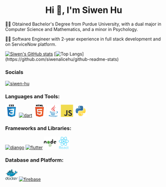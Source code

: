<h1 align="center">Hi 👋, I'm Siwen Hu</h1>

👩‍🎓 Obtained Bachelor's Degree from Purdue University, with a dual major in Computer Science and Mathematics, and a minor in Psychology.

👩‍💻 Software Engineer with 2-year experience in full stack development and on ServiceNow platform.

<!-- Github status from https://github.com/anuraghazra/github-readme-stats -->
<!-- [![Siwen's GitHub stats](https://github-readme-stats.vercel.app/api?username=siwenalicehu&show_icons=true&theme=merko&show=commits,prs_merged,prs_merged_percentage&hide=contribs)](https://github.com/anuraghazra/github-readme-stats) -->
[![Siwen's GitHub stats](https://github-readme-stats-tawny-beta-11.vercel.app/api?username=siwenalicehu&show_icons=true&theme=merko)](https://github.com/siwenalicehu/github-readme-stats)
[![Top Langs]([https://github-readme-stats.vercel.app/api/top-langs/?username=YOUR-USER-NAME](https://github-readme-stats-tawny-beta-11.vercel.app/api?username=siwenalicehu))](https://github.com/siwenalicehu/github-readme-stats)

<h3 align="left">Socials</h3>
<p align="left">
<a href="https://linkedin.com/in/siwen-hu" target="blank"><img align="center" src="https://raw.githubusercontent.com/rahuldkjain/github-profile-readme-generator/master/src/images/icons/Social/linked-in-alt.svg" alt="siwen-hu" height="30" width="40" /></a>
<!-- <a href="https://www.leetcode.com/siwenhu" target="blank"><img align="center" src="https://raw.githubusercontent.com/rahuldkjain/github-profile-readme-generator/master/src/images/icons/Social/leet-code.svg" alt="siwenhu" height="30" width="40" /></a> -->
</p>

<h3 align="left">Languages and Tools:</h3>
<p align="left"> 
  <a href="https://linkedin.com/in/siwen-hu" target="blank"><img src="https://raw.githubusercontent.com/devicons/devicon/master/icons/css3/css3-original-wordmark.svg" alt="css3" width="40" height="40" text-decoration="none"/></a>
<a href="https://dart.dev" target="blank" rel="noreferrer"><img src="https://www.vectorlogo.zone/logos/dartlang/dartlang-icon.svg" alt="dart" width="40" height="40"/></a>
<a href="https://www.w3.org/html/" target="blank" rel="noreferrer"><img src="https://raw.githubusercontent.com/devicons/devicon/master/icons/html5/html5-original-wordmark.svg" alt="html5" width="40" height="40"/></a> 
<a href="https://www.java.com" target="blank" rel="noreferrer"><img src="https://raw.githubusercontent.com/devicons/devicon/master/icons/java/java-original.svg" alt="java" width="40" height="40"/></a> 
<a href="https://developer.mozilla.org/en-US/docs/Web/JavaScript" target="blank" rel="noreferrer"><img src="https://raw.githubusercontent.com/devicons/devicon/master/icons/javascript/javascript-original.svg" alt="javascript" width="40" height="40"/></a> 
<a href="https://www.python.org" target="blank" rel="noreferrer"><img src="https://raw.githubusercontent.com/devicons/devicon/master/icons/python/python-original.svg" alt="python" width="40" height="40"/></a> 
</p>

<h3 align="left">Frameworks and Libraries:</h3>
<p align="left"> <a href="https://www.djangoproject.com/" target="blank" rel="noreferrer"><img src="https://cdn.worldvectorlogo.com/logos/django.svg" alt="django" width="40" height="40"/></a> 
<a href="https://flutter.dev" target="blank" rel="noreferrer"><img src="https://www.vectorlogo.zone/logos/flutterio/flutterio-icon.svg" alt="flutter" width="40" height="40"/></a> 
<a href="https://nodejs.org" target="blank" rel="noreferrer"><img src="https://raw.githubusercontent.com/devicons/devicon/master/icons/nodejs/nodejs-original-wordmark.svg" alt="nodejs" width="40" height="40"/></a> 
<a href="https://reactjs.org/" target="blank" rel="noreferrer"><img src="https://raw.githubusercontent.com/devicons/devicon/master/icons/react/react-original-wordmark.svg" alt="react" width="40" height="40"/></a> 
</p>

<h3 align="left">Database and Platform:</h3>
<p align="left"> <a href="https://www.docker.com/" target="blank" rel="noreferrer"><img src="https://raw.githubusercontent.com/devicons/devicon/master/icons/docker/docker-original-wordmark.svg" alt="docker" width="40" height="40"/></a> 
<a href="https://firebase.google.com/" target="blank" rel="noreferrer"><img src="https://www.vectorlogo.zone/logos/firebase/firebase-icon.svg" alt="firebase" width="40" height="40"/></a> 
</p>
